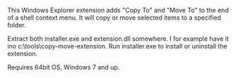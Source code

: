 This Windows Explorer extension adds "Copy To" and "Move To" to the end of a shell context menu. It will copy or move selected items to a specified folder.

Extract both installer.exe and extension.dll somewhere. I for example have it ino c:\tools\copy-move-extension. Run installer.exe to install or uninstall the extension.

Requires 64bit OS, Windows 7 and up.